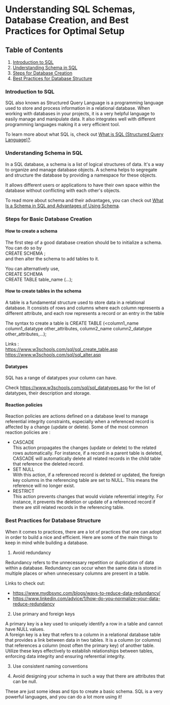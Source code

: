 # Understanding SQL Schemas, Database Creation, and Best Practices for Optimal Setup

## Table of Contents
1. [Introduction to SQL](#introduction-to-sql)
2. [Understanding Schema in SQL](#understanding-schema-in-sql)
3. [Steps for Database Creation](#steps-for-database-creation)
4. [Best Practices for Database Structure](#best-practices-for-database-structure)

### Introduction to SQL
SQL also known as Structured Query Language is a programming language used to store and process information in a relational database.
When working with databases in your projects, it is a very helpful language to easily manage and manipulate data.
It also integrates well with different programming languages making it a very efficient tool.

To learn more about what SQL is, check out [What is SQL (Structured Query Language)?](https://aws.amazon.com/what-is/sql/#:~:text=Structured%20query%20language%20(SQL)%20is,relationships%20between%20the%20data%20values).

### Understanding Schema in SQL
In a SQL database, a schema is a list of logical structures of data. It's a way to organize and manage database objects. A schema helps to segregate and structure the database by providing a namespace for these objects.

It allows different users or applications to have their own space within the database without conflicting with each other's objects.

To read more about schema and their advantages, you can check out
[What Is a Schema in SQL and Advantages of Using Schema](https://www.simplilearn.com/tutorials/sql-tutorial/schema-in-sql#:~:text=MEANExplore%20Program-,What%20is%20Schema%20in%20SQL%3F,user%20who%20constructs%20the%20object).

### Steps for Basic Database Creation

#### How to create a schema
The first step of a good database creation should be to initialize a schema.
<br>
You can do so by
<br>CREATE SCHEMA <schema name>; <br>
and then alter the schema to add tables to it.

You can alternatively use,<br>
CREATE SCHEMA <schema name> <br>
CREATE TABLE table_name (...);

#### How to create tables in the schema
A table is a fundamental structure used to store data in a relational database. It consists of rows and columns where each column represents a different attribute, and each row represents a record or an entry in the table

The syntax to create a table is
CREATE TABLE <tablename> (<column1_name column1_datatype other_attributes,
column2_name column2_datatype other_attributes,...);

Links :<br>
https://www.w3schools.com/sql/sql_create_table.asp
https://www.w3schools.com/sql/sql_alter.asp

#### Datatypes
SQL has a range of datatypes your column can have.

Check https://www.w3schools.com/sql/sql_datatypes.asp for the list of datatypes, their description and storage.

#### Reaction policies
Reaction policies are actions defined on a database level to manage referential integrity constraints, especially when a referenced record is affected by a change (update or delete).
Some of the most common reaction policies are :
- CASCADE<br>
  This action propagates the changes (update or delete) to the related rows automatically. For instance, if a record in a parent table is deleted, CASCADE will automatically delete all related records in the child table that reference the deleted record.
- SET NULL<br>
  With this action, if a referenced record is deleted or updated, the foreign key columns in the referencing table are set to NULL. This means the reference will no longer exist.
- RESTRICT<br>
  This action prevents changes that would violate referential integrity. For instance, it prevents the deletion or update of a referenced record if there are still related records in the referencing table.

### Best Practices for Database Structure
When it comes to practices, there are a lot of practices that one can adopt in order to build a nice and efficient. Here are some of the main things to keep in mind while building a database.

1. Avoid redundancy

Redundancy refers to the unnecessary repetition or duplication of data within a database. Redundancy can occur when the same data is stored in multiple places or when unnecessary columns are present in a table.

Links to check out:
- https://www.mydbsync.com/blogs/ways-to-reduce-data-redundancy/
- https://www.linkedin.com/advice/1/how-do-you-normalize-your-data-reduce-redundancy

2. Use primary and foreign keys

A primary key is a key used to uniquely identify a row in a table and cannot have NULL values.
<br>
A foreign key is a key that refers to a column in a relational database table that provides a link between data in two tables. It is a column (or columns) that references a column (most often the primary key) of another table.
<br>
Utilize these keys effectively to establish relationships between tables, enforcing data integrity and ensuring referential integrity.

3. Use consistent naming conventions


4. Avoid designing your schema in such a way that there are attributes that can be null.

These are just some ideas and tips to create a basic schema. SQL is a very powerful languages, and you can do a lot more using it!
